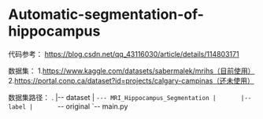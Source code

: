 # Automatic-segmentation-of-hippocampus

代码参考：
    https://blog.csdn.net/qq_43116030/article/details/114803171

数据集：
    1.https://www.kaggle.com/datasets/sabermalek/mrihs（目前使用）
    2.https://portal.conp.ca/dataset?id=projects/calgary-campinas（还未使用）

数据集路径：
    .
    |-- dataset
    |   `--- MRI_Hippocampus_Segmentation
    |       |-- label
    |       `-- original
    `-- main.py
